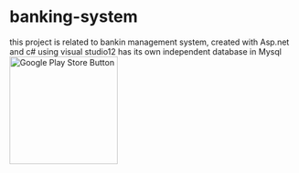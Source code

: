 # banking-system
this project is related to bankin management system, created with Asp.net and c# using visual studio12 has its own independent database in Mysql
<img width="189" alt="Google Play Store Button" src="https://github.com/reyan510/OCAT/assets/53073274/ec8ae6a0-2afd-49cc-92f5-c2a0256660a7">

